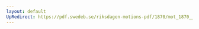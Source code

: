 ```yaml
---
layout: default
UpRedirect: https://pdf.swedeb.se/riksdagen-motions-pdf/1870/mot_1870__ak__00043.pdf
---
```

